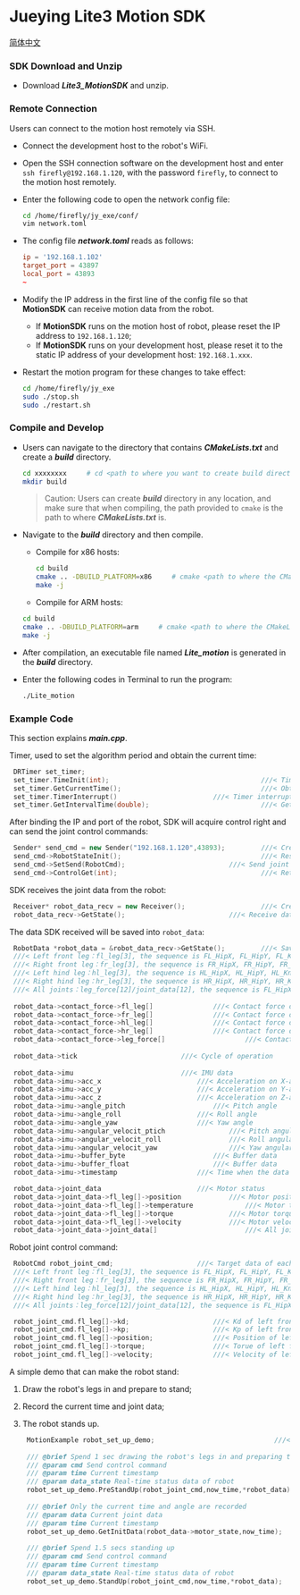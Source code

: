 # Jueying Lite3 Motion SDK

[简体中文](https://github.com/DeepRoboticsLab/Lite3_MotionSDK/blob/main/README_ZH.md)

### SDK Download and Unzip

- Download ***Lite3_MotionSDK*** and unzip.

### Remote Connection

Users can connect to the motion host remotely via SSH.

- Connect the development host to the robot's WiFi.

- Open the SSH connection software on the development host and enter `ssh firefly@192.168.1.120`, with the password `firefly`, to connect to the motion host remotely.

- Enter the following code to open the network config file:
	```Bash
	cd /home/firefly/jy_exe/conf/
	vim network.toml
	```
	
- The config file ***network.toml*** reads as follows:
	```toml
	ip = '192.168.1.102'
	target_port = 43897
	local_port = 43893
	~
	```
	
- Modify the IP address in the first line of the config file so that **MotionSDK** can receive motion data from the robot.
	- If **MotionSDK** runs on the motion host of robot, please reset the IP address to `192.168.1.120`;
	- If **MotionSDK** runs on your development host, please reset it to the static IP address of your development host:  `192.168.1.xxx`.
	
- Restart the motion program for these changes to take effect:

	```bash
	cd /home/firefly/jy_exe
	sudo ./stop.sh
	sudo ./restart.sh
	```

### Compile and Develop

- Users can navigate to the directory that contains ***CMakeLists.txt*** and create a ***build*** directory.

   ```bash
   cd xxxxxxxx     # cd <path to where you want to create build directory>
   mkdir build
   ```
	
	> Caution: Users can create ***build*** directory in any location, and make sure that when compiling, the path provided to `cmake` is the path to where ***CMakeLists.txt*** is.
	
- Navigate to the ***build*** directory and then compile.

   - Compile for x86 hosts:

		```bash
		cd build
		cmake .. -DBUILD_PLATFORM=x86     # cmake <path to where the CMakeLists.txt is>
		make -j
		```
		
	- Compile for ARM hosts:

   	```bash
   	cd build
   	cmake .. -DBUILD_PLATFORM=arm     # cmake <path to where the CMakeLists.txt is>
   	make -j
   	```
	
- After compilation, an executable file named ***Lite_motion*** is generated in the ***build*** directory.

- Enter the following codes in Terminal to run the program:

   ```bash
   ./Lite_motion
   ```

### Example Code

This section explains ***main.cpp***.

Timer, used to set the algorithm period and obtain the current time:

   ```cpp
	DRTimer set_timer;
 	set_timer.TimeInit(int);                              		  ///< Timer initialization, input: cycle; unit: ms
 	set_timer.GetCurrentTime();                           		  ///< Obtain time for algorithm
 	set_timer.TimerInterrupt()			      		  ///< Timer interrupt flag
 	set_timer.GetIntervalTime(double);                    		  ///< Get the current time
   ```

After binding the IP and port of the robot, SDK will acquire control right and can send the joint control commands:

   ```cpp
	Sender* send_cmd = new Sender("192.168.1.120",43893); 		  ///< Create a sender thread
	send_cmd->RobotStateInit();                           		  ///< Reset all joints to zero and gain control right
	send_cmd->SetSend(RobotCmd); 			     		  ///< Send joint control command
	send_cmd->ControlGet(int);                            		  ///< Return the control right
   ```

SDK receives the joint data from the robot:

   ```cpp
	Receiver* robot_data_recv = new Receiver();           		  ///< Create a thread for receiving and parsing
	robot_data_recv->GetState(); 			      		  ///< Receive data from 12 joints 
   ```

The data SDK received will be saved into `robot_data`:

   ```cpp
	RobotData *robot_data = &robot_data_recv->GetState(); 		  ///< Saving joint data to the robot_data
	///< Left front leg：fl_leg[3], the sequence is FL_HipX, FL_HipY, FL_Knee
	///< Right front leg：fr_leg[3], the sequence is FR_HipX, FR_HipY, FR_Knee
	///< Left hind leg：hl_leg[3], the sequence is HL_HipX, HL_HipY, HL_Knee
	///< Right hind leg：hr_leg[3], the sequence is HR_HipX, HR_HipY, HR_Knee
	///< All joints：leg_force[12]/joint_data[12], the sequence is FL_HipX, FL_HipY, FL_Knee, FR_HipX, FR_HipY, FR_Knee, HL_HipX, HL_HipY, HL_Knee, HR_HipX, HR_HipY, HR_Knee
	
	robot_data->contact_force->fl_leg[]				  ///< Contact force on left front foot in X-axis, Y-axis and Z-axis
	robot_data->contact_force->fr_leg[]				  ///< Contact force on right front foot in X-axis, Y-axis and Z-axis
	robot_data->contact_force->hl_leg[]				  ///< Contact force on left hind foot in X-axis, Y-axis and Z-axis
	robot_data->contact_force->hr_leg[]				  ///< Contact force on right hind foot in X-axis, Y-axis and Z-axis
	robot_data->contact_force->leg_force[]			          ///< Contact force on all feet
	
	robot_data->tick						  ///< Cycle of operation
	
	robot_data->imu							  ///< IMU data	
	robot_data->imu->acc_x						  ///< Acceleration on X-axis
	robot_data->imu->acc_y						  ///< Acceleration on Y-axis
	robot_data->imu->acc_z						  ///< Acceleration on Z-axis
	robot_data->imu->angle_pitch					  ///< Pitch angle
	robot_data->imu->angle_roll					  ///< Roll angle
	robot_data->imu->angle_yaw					  ///< Yaw angle
	robot_data->imu->angular_velocit_ptich			  	  ///< Pitch angular velocity
	robot_data->imu->angular_velocit_roll			  	  ///< Roll angular velocity
	robot_data->imu->angular_velocit_yaw		   	 	  ///< Yaw angular velocity
	robot_data->imu->buffer_byte					  ///< Buffer data
	robot_data->imu->buffer_float					  ///< Buffer data
	robot_data->imu->timestamp					  ///< Time when the data is obtained

	robot_data->joint_data						  ///< Motor status
	robot_data->joint_data->fl_leg[]->position		  	  ///< Motor position of left front leg
	robot_data->joint_data->fl_leg[]->temperature	  		  ///< Motor temperature of left front leg
	robot_data->joint_data->fl_leg[]->torque		 	  ///< Motor torque of left front leg 
	robot_data->joint_data->fl_leg[]->velocity		 	  ///< Motor velocity of left front leg
	robot_data->joint_data->joint_data[]              		  ///< All joint data
   ```

 Robot joint control command:

   ```cpp
	RobotCmd robot_joint_cmd;  					  ///< Target data of each joint
 	///< Left front leg：fl_leg[3], the sequence is FL_HipX, FL_HipY, FL_Knee
	///< Right front leg：fr_leg[3], the sequence is FR_HipX, FR_HipY, FR_Knee
	///< Left hind leg：hl_leg[3], the sequence is HL_HipX, HL_HipY, HL_Knee
	///< Right hind leg：hr_leg[3], the sequence is HR_HipX, HR_HipY, HR_Knee
	///< All joints：leg_force[12]/joint_data[12], the sequence is FL_HipX, FL_HipY, FL_Knee, FR_HipX, FR_HipY, FR_Knee, HL_HipX, HL_HipY, HL_Knee, HR_HipX, HR_HipY, HR_Knee

	robot_joint_cmd.fl_leg[]->kd;					  ///< Kd of left front leg
	robot_joint_cmd.fl_leg[]->kp;					  ///< Kp of left front leg
	robot_joint_cmd.fl_leg[]->position;				  ///< Position of left front leg
	robot_joint_cmd.fl_leg[]->torque;				  ///< Torue of left front leg
	robot_joint_cmd.fl_leg[]->velocity;				  ///< Velocity of left front leg
   ```

A simple demo that can make the robot stand:

1. Draw the robot's legs in and prepare to stand;
2. Record the current time and joint data;
3. The robot stands up.

   ```cpp
	MotionExample robot_set_up_demo;                      		  ///< Demo for testing
	
    /// @brief Spend 1 sec drawing the robot's legs in and preparing to stand
    /// @param cmd Send control command
    /// @param time Current timestamp
    /// @param data_state Real-time status data of robot
	robot_set_up_demo.PreStandUp(robot_joint_cmd,now_time,*robot_data);	
	
    /// @brief Only the current time and angle are recorded
    /// @param data Current joint data
    /// @param time Current timestamp
	robot_set_up_demo.GetInitData(robot_data->motor_state,now_time);	
	
    /// @brief Spend 1.5 secs standing up
    /// @param cmd Send control command
    /// @param time Current timestamp
    /// @param data_state Real-time status data of robot
	robot_set_up_demo.StandUp(robot_joint_cmd,now_time,*robot_data);
   ```




